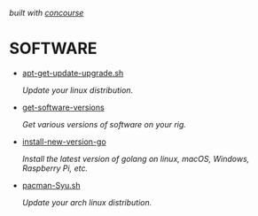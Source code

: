   _built with
  [concourse](https://github.com/JeffDeCola/my-linux-shell-scripts/blob/master/ci-README.md)_

# SOFTWARE

* [apt-get-update-upgrade.sh](https://github.com/JeffDeCola/my-linux-shell-scripts/tree/master/software/apt-get-update-upgrade)

  _Update your linux distribution._

* [get-software-versions](https://github.com/JeffDeCola/my-linux-shell-scripts/tree/master/software/get-software-versions)

  _Get various versions of software on your rig._

* [install-new-version-go](https://github.com/JeffDeCola/my-linux-shell-scripts/tree/master/software/install-new-version-go)

  _Install the latest version of golang on linux, macOS, Windows, Raspberry Pi, etc._

* [pacman-Syu.sh](https://github.com/JeffDeCola/my-linux-shell-scripts/tree/master/software/pacman-Syu)

  _Update your arch linux distribution._
  